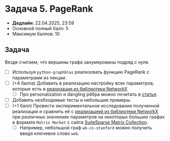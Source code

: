 # Задача 5. PageRank

* **Дедлайн**: 22.04.2025, 23:59
* Основной полный балл: 5
* Максимум баллов: 10

## Задача

Везде считаем, что вершины графа занумерованы подряд с нуля.

- [ ] Используя `python-graphblas` реализовать функцию PageRank с параметрами из лекции.
- [ ] (+4 балла) Добавить в реализацию настройку всех параметров, которые есть в [реализации из библиотеки NetworkX](https://networkx.org/documentation/stable/reference/algorithms/generated/networkx.algorithms.link_analysis.pagerank_alg.pagerank.html)
  - [ ] Про personalization и dangling рёбра можно почитать в [статье](https://www.cis.upenn.edu/~mkearns/teaching/NetworkedLife/pagerank.pdf).
- [ ] Добавить необходимые тесты и небольшие примеры.
- [ ] (+1 балл) Провести экспериментальное исследование полученной реализации и сравнить её с [реализацией из библиотеки NetworkX](https://networkx.org/documentation/stable/reference/algorithms/generated/networkx.algorithms.link_analysis.pagerank_alg.pagerank.html) при различных значениях параметров на некоторых больших графах в формате `Matrix Market` с сайта [SuiteSparse Matrix Collection](https://sparse.tamu.edu/).
  - [ ] Например, небольшой граф `wb-cs-stanford` можно получить введя ключевое слово `web`.
